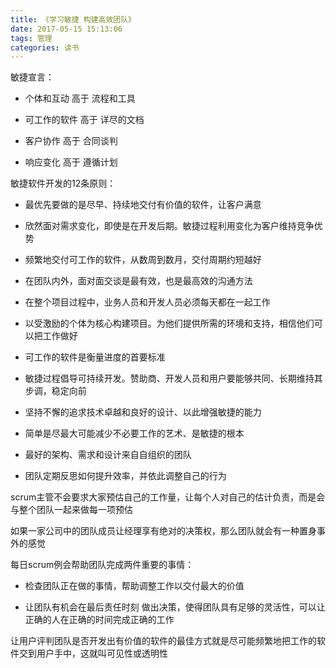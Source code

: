 ```yaml
---
title: 《学习敏捷 构建高效团队》
date: 2017-05-15 15:13:06
tags: 管理
categories: 读书
---
```



敏捷宣言：

- 个体和互动 高于 流程和工具

- 可工作的软件 高于 详尽的文档

- 客户协作 高于 合同谈判

- 响应变化 高于 遵循计划



敏捷软件开发的12条原则：

- 最优先要做的是尽早、持续地交付有价值的软件，让客户满意

- 欣然面对需求变化，即使是在开发后期。敏捷过程利用变化为客户维持竞争优势

- 频繁地交付可工作的软件，从数周到数月，交付周期约短越好

- 在团队内外，面对面交谈是最有效，也是最高效的沟通方法

- 在整个项目过程中，业务人员和开发人员必须每天都在一起工作

- 以受激励的个体为核心构建项目。为他们提供所需的环境和支持，相信他们可以把工作做好

- 可工作的软件是衡量进度的首要标准

- 敏捷过程倡导可持续开发。赞助商、开发人员和用户要能够共同、长期维持其步调，稳定向前

- 坚持不懈的追求技术卓越和良好的设计、以此增强敏捷的能力

- 简单是尽最大可能减少不必要工作的艺术、是敏捷的根本

- 最好的架构、需求和设计来自自组织的团队

- 团队定期反思如何提升效率，并依此调整自己的行为



scrum主管不会要求大家预估自己的工作量，让每个人对自己的估计负责，而是会与整个团队一起来做每一项预估



如果一家公司中的团队成员让经理享有绝对的决策权，那么团队就会有一种置身事外的感觉



每日scrum例会帮助团队完成两件重要的事情：

- 检查团队正在做的事情，帮助调整工作以交付最大的价值

- 让团队有机会在最后责任时刻 做出决策，使得团队具有足够的灵活性，可以让正确的人在正确的时间完成正确的工作



让用户评判团队是否开发出有价值的软件的最佳方式就是尽可能频繁地把工作的软件交到用户手中，这就叫可见性或透明性







